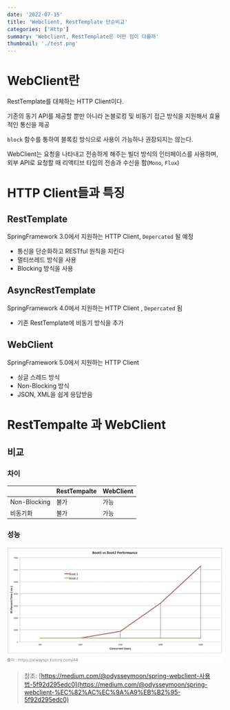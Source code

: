 ```yaml
---
date: '2022-07-15'
title: 'Webclient, RestTemplate 단순비교'
categories: ['Http']
summary: 'Webclient, RestTemplate은 어떤 점이 다를까'
thumbnail: './test.png'
---
```





# WebClient란

RestTemplate를 대체하는 HTTP Client이다.

기존의 동기 API를 제공할 뿐만 아니라 논블로킹 및 비동기 접근 방식을 지원해서 효율적인 통신을 제공

`block` 함수를 통하여 블록킹 방식으로 사용이 가능하나 권장되지는 않는다.

WebClient는 요청을 나타내고 전송하게 해주는 빌더 방식의 인터페이스를 사용하며, 외부 API로 요청할 때 리액티브 타입의 전송과 수신을 함(`Mono`, `Flux`) 

# HTTP Client들과 특징

## RestTemplate

 SpringFramework 3.0에서 지원하는 HTTP Client, `Depercated` 될 예정

- 통신을 단순화하고 RESTful 원칙을 지킨다
- 멀티쓰레드 방식을 사용
- Blocking 방식을 사용

## AsyncRestTemplate

 SpringFramework 4.0에서 지원하는 HTTP Client , `Depercated` 됨

- 기존 RestTemplate에 비동기 방식을 추가

## WebClient

SpringFramework 5.0에서 지원하는 HTTP Client 

- 싱글 스레드 방식
- Non-Blocking 방식
- JSON, XML을 쉽게 응답받음

# RestTempalte 과 WebClient

## 비교

### 차이

|  | RestTempalte | WebClient |
| --- | --- | --- |
| Non-Blocking  | 불가 | 가능 |
| 비동기화 | 불가 | 가능 |

### 성능

![img](../image/Webclient_vs_RestTemplate/img.png)

> 참조: [https://medium.com/@odysseymoon/spring-webclient-사용법-5f92d295edc0](https://medium.com/@odysseymoon/spring-webclient-%EC%82%AC%EC%9A%A9%EB%B2%95-5f92d295edc0)